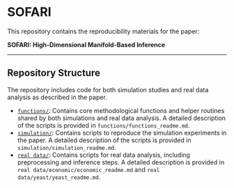 # SOFARI

This repository contains the reproducibility materials for the paper:

**SOFARI: High-Dimensional Manifold-Based Inference** 

---

## Repository Structure

The repository includes code for both simulation studies and real data analysis as described in the paper.

- [`functions/`](./functions): Contains core methodological functions and helper routines shared by both simulations and real data analysis. A detailed description of the scripts is provided in `functions/functions_readme.md`.
- [`simulation/`](./simulation): Contains scripts to reproduce the simulation experiments in the paper. A detailed description of the scripts is provided in `simulation/simulation_readme.md`.
- [`real data/`](./real%20data): Contains scripts for real data analysis, including preprocessing and inference steps. A detailed description is provided in `real data/economic/economic_readme.md` and `real data/yeast/yeast_readme.md`.

